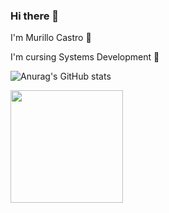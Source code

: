 ### Hi there 👋

I'm Murillo Castro 🌟

I'm cursing Systems Development 🎯

![Anurag's GitHub stats](https://github-readme-stats.vercel.app/api?username=Muca5&theme=swift&show_icons=true)

<img height="180em" src="https://github-readme-stats.vercel.app/api/top-langs/?username=Gabriel-Anjoss&layout=compact&langs_count=16&theme=onedark"/>



